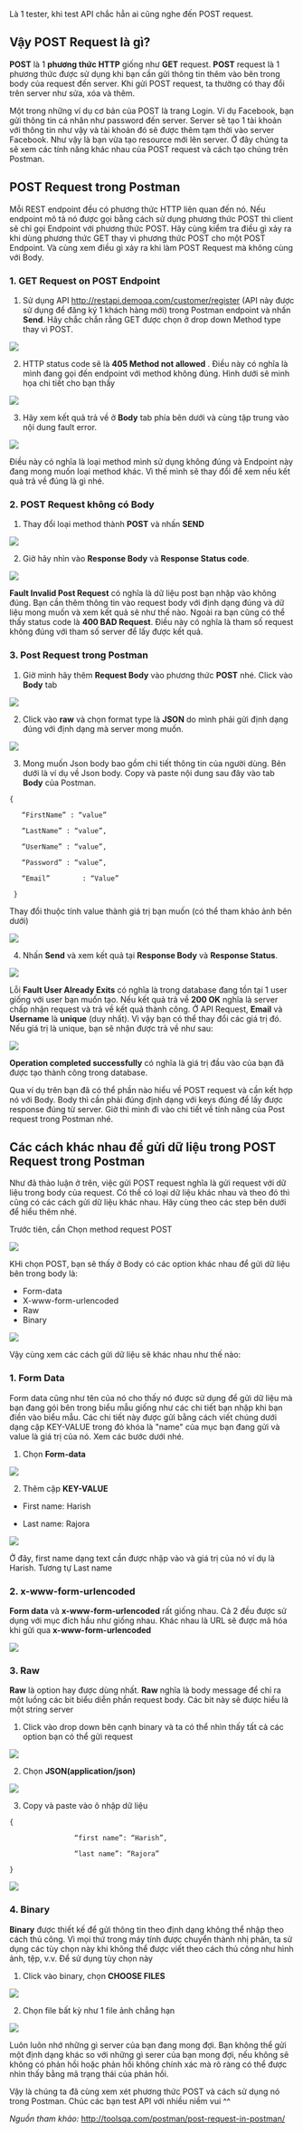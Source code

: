 Là 1 tester, khi test API chắc hẳn ai cũng nghe đến POST request.

## Vậy POST Request là gì?
**POST** là 1 **phương thức HTTP** giống như **GET** request. **POST** request là 1 phương thức được sử dụng khi bạn cần gửi thông tin thêm vào bên trong body của request đến server. Khi gửi POST request, ta thường có thay đổi trên server như sửa, xóa và thêm. 

Một trong những ví dụ cơ bản của POST là trang Login. Ví dụ Facebook, bạn gửi thông tin cá nhân như password đến server. Server sẽ tạo 1 tài khoản với thông tin như vậy và tài khoản đó sẽ được thêm tạm thời vào server Facebook. Như vậy là bạn vừa tạo resource mới lên server.
Ở đây chúng ta sẽ xem các tính năng khác nhau của POST request và cách tạo chúng trên Postman.

## POST Request trong Postman
Mỗi REST endpoint đều có phương thức HTTP liên quan đến nó. Nếu endpoint mô tả nó được gọi bằng cách sử dụng phương thức POST thì client sẽ chỉ gọi Endpoint với phương thức POST. Hãy cùng kiểm tra điều gì xảy ra khi dùng phương thức GET thay vì phương thức POST cho một POST Endpoint. Và cùng xem điều gì xảy ra khi làm POST Request mà không cùng với Body.

### 1. GET Request on POST Endpoint

1. Sử dụng API http://restapi.demoqa.com/customer/register  (API này được sử dụng để đăng ký 1 khách hàng mới) trong Postman endpoint và nhấn **Send**. Hãy chắc chắn rằng GET được chọn ở drop down Method type thay vì POST.

![](https://images.viblo.asia/22368991-c11a-4806-af4d-6f9902144d75.png)

2. HTTP status code sẽ là **405 Method not allowed** . Điều này có nghĩa là mình đang gọi đến endpoint với method không đúng. Hình dưới sẽ minh họa chi tiết cho bạn thấy

![](https://images.viblo.asia/2d0d0770-6c17-4844-bd75-1db03ccfb9a4.png)

3. Hãy xem kết quả trả về ở **Body** tab phía bên dưới và cùng tập trung vào nội dung fault error.

![](https://images.viblo.asia/bc154081-ba8f-4248-9f84-4c84ca0bbe2e.png)

Điều này có nghĩa là loại method mình sử dụng không đúng và Endpoint này đang mong muốn loại method khác. Vì thế mình sẽ thay đổi để xem nếu kết quả trả về đúng là gì nhé.

### 2. POST Request không có Body

1. Thay đổi loại method thành **POST** và nhấn **SEND**

![](https://images.viblo.asia/dea562c9-a996-4ad6-8734-7b25cbeb88f8.png)

2. Giờ hãy nhìn vào **Response Body** và **Response Status code**.

![](https://images.viblo.asia/f54844d5-5443-4d55-b159-1b158e361e5b.png)

**Fault Invalid Post Request** có nghĩa là dữ liệu post bạn nhập vào không đúng. Bạn cần thêm thông tin vào request body với định dạng đúng và dữ liệu mong muốn và xem kết quả sẽ như thế nào. Ngoài ra bạn cũng có thể thấy status code là **400 BAD Request**. Điều này có nghĩa là tham số request không đúng với tham số server để lấy được kết quả.

### 3. Post Request trong Postman

1. Giờ mình hãy thêm **Request Body** vào phương thức **POST** nhé. Click vào **Body** tab

![](https://images.viblo.asia/60051b78-8b41-4ac8-bef9-6dd0978bd2e3.png)

2. Click vào **raw** và chọn format type là **JSON** do mình phải gửi định dạng đúng với định dạng mà server mong muốn.

![](https://images.viblo.asia/d701ed66-2933-4c43-87e5-b88365bfd5e3.png)

3. Mong muốn Json body bao gồm chi tiết thông tin của người dùng. Bên dưới là ví dụ về Json body. Copy và paste nội dung sau đây vào tab **Body** của Postman.

```
{

   “FirstName” : “value”
   
   “LastName” : “value”,
   
   “UserName” : “value”,
   
   “Password” : “value”,
   
   “Email”        : “Value”
   
 }
```
 
 Thay đổi thuộc tính value thành giá trị bạn muốn (có thể tham khảo ảnh bên dưới)
 
 ![](https://images.viblo.asia/5c6cb12a-4261-4091-b273-a84fe0a1c911.png)
 
 4. Nhấn **Send** và xem kết quả tại **Response Body** và **Response Status**.

![](https://images.viblo.asia/c0377fc7-70b6-4b18-87d8-dc6414f95820.png)

Lỗi **Fault User Already Exits** có nghĩa là trong database đang tồn tại 1 user giống với user bạn muốn tạo. Nếu kết quả trả về **200 OK** nghĩa là server chấp nhận request và trả về kết quả thành công. Ở API Request, **Email** và **Username** là **unique** (duy nhất). Vì vậy bạn có thể thay đổi các giá trị đó.
Nếu giá trị là unique, bạn sẽ nhận được trả về như sau:

![](https://images.viblo.asia/2af854e8-e862-4042-bcce-bdfda30e2502.png)

**Operation completed successfully** có nghĩa là giá trị đầu vào của bạn đã được tạo thành công trong database.

Qua ví dụ trên bạn đã có thể phần nào hiểu về POST request và cần kết hợp nó với Body. Body thì cần phải đúng định dạng với keys đúng để lấy được response đúng từ server. Giờ thì mình đi vào chi tiết về tính năng của Post request trong Postman nhé.
 
 
## Các cách khác nhau để gửi dữ liệu trong POST Request trong Postman
Như đã thảo luận ở trên, việc gửi POST request nghĩa là gửi request với dữ liệu trong body của request. Có thế có loại dữ liệu khác nhau và theo đó thì cũng có các cách gửi dữ liệu khác nhau. Hãy cùng theo các step bên dưới để hiểu thêm nhé.
 
Trước tiên, cần Chọn method request POST

![](https://images.viblo.asia/995eaca5-52cd-462a-a20f-c0b5fd6783f5.png)

KHi chọn POST, bạn sẽ thấy ở Body có các option khác nhau để gửi dữ liệu bên trong body là:
* Form-data
* X-www-form-urlencoded
* Raw
* Binary

![](https://images.viblo.asia/2a908ac6-41cf-4027-968b-0939871831a5.png)

Vậy cùng xem các cách gửi dữ liệu sẽ khác nhau như thế nào:

### 1. Form Data

Form data cũng như tên của nó cho thấy nó được sử dụng để gửi dữ liệu mà bạn đang gói bên trong biểu mẫu giống như các chi tiết bạn nhập khi bạn điền vào biểu mẫu. Các chi tiết này được gửi bằng cách viết chúng dưới dạng cặp KEY-VALUE trong đó khóa là "name" của mục bạn đang gửi và value là giá trị của nó. Xem các bước dưới nhé.

1. Chọn **Form-data**

![](https://images.viblo.asia/3dc99bab-c598-462c-92c8-cf770f662aa1.png)

2. Thêm cặp **KEY-VALUE**

* First name: Harish

* Last name:  Rajora

![](https://images.viblo.asia/d9f371e2-bbdd-4477-a8df-f1946f4f64a1.png)

Ở đây, first name dạng text cần được nhập vào và giá trị của nó ví dụ là Harish. Tương tự Last name

### 2. x-www-form-urlencoded

**Form data** và **x-www-form-urlencoded** rất giống nhau. Cả 2 đều được sử dụng với mục đích hầu như giống nhau. Khác nhau là URL sẽ được mã hóa khi gửi qua **x-www-form-urlencoded**

![](https://images.viblo.asia/9becba21-93e8-4f61-9aac-3cd966185aa5.png)

### 3. Raw

**Raw** là option hay được dùng nhất. **Raw** nghĩa là body message để chỉ ra một luồng các bit biểu diễn phần request body. Các bit này sẽ được hiểu là một string server

1. Click vào drop down bên cạnh binary và ta có thể nhìn thấy tất cả các option bạn có thể gửi request

![](https://images.viblo.asia/0a951c16-7218-4880-8a0e-e7dc45b1f1c7.png)

2. Chọn **JSON(application/json)**

![](https://images.viblo.asia/a59c8793-3c4e-4867-b6bf-c1ff82ffd303.png)


3. Copy và paste vào ô nhập dữ liệu

```
{

                “first name”: “Harish”,
                
                “last name”: “Rajora”
                
}
```

![](https://images.viblo.asia/9bded358-9b81-43c2-bce5-a24769a93561.png)

### 4. Binary

**Binary** được thiết kế để gửi thông tin theo định dạng không thể nhập theo cách thủ công. Vì mọi thứ trong máy tính được chuyển thành nhị phân, ta sử dụng các tùy chọn này khi không thể được viết theo cách thủ công như hình ảnh, tệp, v.v. Để sử dụng tùy chọn này

1. Click vào binary, chọn **CHOOSE FILES**

![](https://images.viblo.asia/46541109-eb92-4c6e-92cd-410c043222fe.png)

2. Chọn file bất kỳ như 1 file ảnh chẳng hạn

![](https://images.viblo.asia/af735b44-27ce-47e6-9e8c-a37d08c5e6d3.png)


Luôn luôn nhớ những gì server của bạn đang mong đợi. Bạn không thể gửi một định dạng khác so với những gì serer của bạn mong đợi, nếu không sẽ không có phản hồi hoặc phản hồi không chính xác mà rõ ràng có thể được nhìn thấy bằng mã trạng thái của phản hồi. 

Vậy là chúng ta đã cùng xem xét phương thức POST và cách sử dụng nó trong Postman. Chúc các bạn test API với nhiều niềm vui ^^


*Nguồn tham khảo:*
http://toolsqa.com/postman/post-request-in-postman/